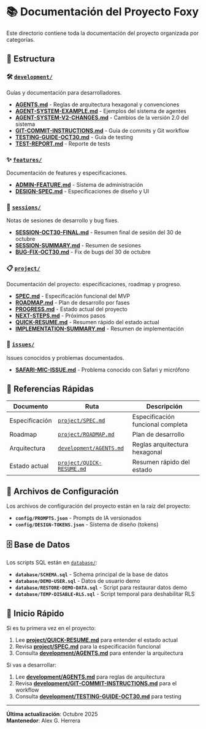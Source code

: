 # 📚 Documentación del Proyecto Foxy

Este directorio contiene toda la documentación del proyecto organizada por categorías.

## 📁 Estructura

### 🛠️ [`development/`](./development/)
Guías y documentación para desarrolladores.

- **[AGENTS.md](./development/AGENTS.md)** - Reglas de arquitectura hexagonal y convenciones
- **[AGENT-SYSTEM-EXAMPLE.md](./development/AGENT-SYSTEM-EXAMPLE.md)** - Ejemplos del sistema de agentes
- **[AGENT-SYSTEM-V2-CHANGES.md](./development/AGENT-SYSTEM-V2-CHANGES.md)** - Cambios de la versión 2.0 del sistema
- **[GIT-COMMIT-INSTRUCTIONS.md](./development/GIT-COMMIT-INSTRUCTIONS.md)** - Guía de commits y Git workflow
- **[TESTING-GUIDE-OCT30.md](./development/TESTING-GUIDE-OCT30.md)** - Guía de testing
- **[TEST-REPORT.md](./development/TEST-REPORT.md)** - Reporte de tests

### ✨ [`features/`](./features/)
Documentación de features y especificaciones.

- **[ADMIN-FEATURE.md](./features/ADMIN-FEATURE.md)** - Sistema de administración
- **[DESIGN-SPEC.md](./features/DESIGN-SPEC.md)** - Especificaciones de diseño y UI

### 📝 [`sessions/`](./sessions/)
Notas de sesiones de desarrollo y bug fixes.

- **[SESSION-OCT30-FINAL.md](./sessions/SESSION-OCT30-FINAL.md)** - Resumen final de sesión del 30 de octubre
- **[SESSION-SUMMARY.md](./sessions/SESSION-SUMMARY.md)** - Resumen de sesiones
- **[BUG-FIX-OCT30.md](./sessions/BUG-FIX-OCT30.md)** - Fix de bugs del 30 de octubre

### 📋 [`project/`](./project/)
Documentación del proyecto: especificaciones, roadmap y progreso.

- **[SPEC.md](./project/SPEC.md)** - Especificación funcional del MVP
- **[ROADMAP.md](./project/ROADMAP.md)** - Plan de desarrollo por fases
- **[PROGRESS.md](./project/PROGRESS.md)** - Estado actual del proyecto
- **[NEXT-STEPS.md](./project/NEXT-STEPS.md)** - Próximos pasos
- **[QUICK-RESUME.md](./project/QUICK-RESUME.md)** - Resumen rápido del estado actual
- **[IMPLEMENTATION-SUMMARY.md](./project/IMPLEMENTATION-SUMMARY.md)** - Resumen de implementación

### 🐛 [`issues/`](./issues/)
Issues conocidos y problemas documentados.

- **[SAFARI-MIC-ISSUE.md](./issues/SAFARI-MIC-ISSUE.md)** - Problema conocido con Safari y micrófono

## 🔗 Referencias Rápidas

| Documento | Ruta | Descripción |
|-----------|------|-------------|
| Especificación | [`project/SPEC.md`](./project/SPEC.md) | Especificación funcional completa |
| Roadmap | [`project/ROADMAP.md`](./project/ROADMAP.md) | Plan de desarrollo |
| Arquitectura | [`development/AGENTS.md`](./development/AGENTS.md) | Reglas arquitectura hexagonal |
| Estado actual | [`project/QUICK-RESUME.md`](./project/QUICK-RESUME.md) | Resumen rápido del estado |

## 📄 Archivos de Configuración

Los archivos de configuración del proyecto están en la raíz del proyecto:

- **`config/PROMPTS.json`** - Prompts de IA versionados
- **`config/DESIGN-TOKENS.json`** - Sistema de diseño (tokens)

## 🗄️ Base de Datos

Los scripts SQL están en [`database/`](../database/):

- **`database/SCHEMA.sql`** - Schema principal de la base de datos
- **`database/DEMO-USER.sql`** - Datos de usuario demo
- **`database/RESTORE-DEMO-DATA.sql`** - Script para restaurar datos demo
- **`database/TEMP-DISABLE-RLS.sql`** - Script temporal para deshabilitar RLS

## 🚀 Inicio Rápido

Si es tu primera vez en el proyecto:

1. Lee **[project/QUICK-RESUME.md](./project/QUICK-RESUME.md)** para entender el estado actual
2. Revisa **[project/SPEC.md](./project/SPEC.md)** para la especificación funcional
3. Consulta **[development/AGENTS.md](./development/AGENTS.md)** para entender la arquitectura

Si vas a desarrollar:

1. Lee **[development/AGENTS.md](./development/AGENTS.md)** para reglas de arquitectura
2. Revisa **[development/GIT-COMMIT-INSTRUCTIONS.md](./development/GIT-COMMIT-INSTRUCTIONS.md)** para el workflow
3. Consulta **[development/TESTING-GUIDE-OCT30.md](./development/TESTING-GUIDE-OCT30.md)** para testing

---

**Última actualización**: Octubre 2025  
**Mantenedor**: Alex G. Herrera
